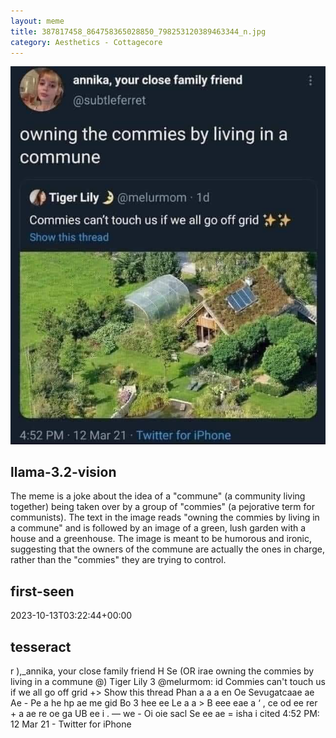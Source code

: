 ```yaml
---
layout: meme
title: 387817458_864758365028850_798253120389463344_n.jpg
category: Aesthetics - Cottagecore
---
```


<div markdown="0"><a href="387817458_864758365028850_798253120389463344_n.jpg"><img class="photo" src="387817458_864758365028850_798253120389463344_n.jpg" /></a>

<h2>llama-3.2-vision</h2>
<p title="Llama-3.2-Vision-11B is a really good model that probably gets the visual details right but doesn't understand literary or media references, and often fails to accurately represent the physical arrangement of objects and the implied relationships between the objects.">The meme is a joke about the idea of a &quot;commune&quot; (a community living together) being taken over by a group of &quot;commies&quot; (a pejorative term for communists). The text in the image reads &quot;owning the commies by living in a commune&quot; and is followed by an image of a green, lush garden with a house and a greenhouse. The image is meant to be humorous and ironic, suggesting that the owners of the commune are actually the ones in charge, rather than the &quot;commies&quot; they are trying to control.</p>

<h2>first-seen</h2>
<p title="Because Git doesn't preserve file modification times, this metadata file contains the file's modification time when it was added to the library.">2023-10-13T03:22:44+00:00</p>

<h2>tesseract</h2>
<p title="Tesseract is often terrible and just gives a lot of nonsense characters, but it used to be the state of the art, and usually it is better at correctly representing text than llama-3.2-vision-11b.">r ),_annika, your close family friend H Se (OR irae owning the commies by living in a commune @) Tiger Lily 3 @melurmom: id Commies can&#x27;t touch us if we all go off grid +&gt; Show this thread Phan a a a en Oe Sevugatcaae ae Ae - Pe a he hp ae me gid Bo 3 hee ee Le a a &gt; B eee eae a ‘ , ce od ee rer + a ae re oe ga UB ee i . — we - Oi oie sacl Se ee ae = isha i cited 4:52 PM: 12 Mar 21 - Twitter for iPhone</p>

</div>

